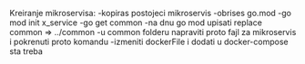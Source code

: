 Kreiranje mikroservisa:
-kopiras postojeci mikroservis
-obrises go.mod
-go mod init x_service
-go get common
-na dnu go mod upisati replace common => ../common
-u common folderu napraviti proto fajl za mikroservis i pokrenuti proto komandu
-izmeniti dockerFile i dodati u docker-compose sta treba